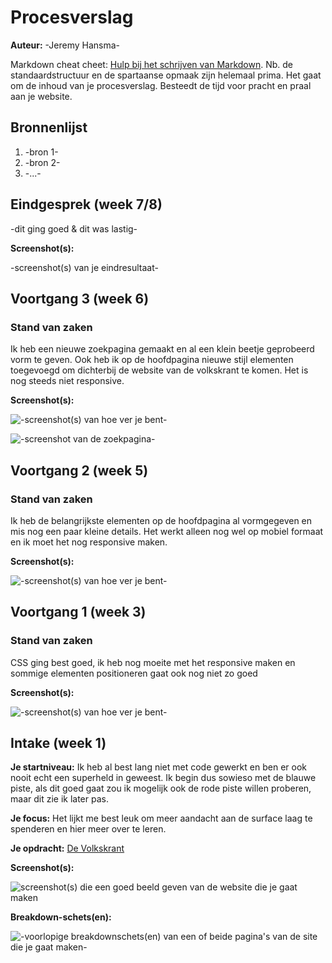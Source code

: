# Procesverslag
**Auteur:** -Jeremy Hansma-

Markdown cheat cheet: [Hulp bij het schrijven van Markdown](https://github.com/adam-p/markdown-here/wiki/Markdown-Cheatsheet). Nb. de standaardstructuur en de spartaanse opmaak zijn helemaal prima. Het gaat om de inhoud van je procesverslag. Besteedt de tijd voor pracht en praal aan je website.



## Bronnenlijst
1. -bron 1-
2. -bron 2-
3. -...-



## Eindgesprek (week 7/8)

-dit ging goed & dit was lastig-

**Screenshot(s):**

-screenshot(s) van je eindresultaat-



## Voortgang 3 (week 6)

### Stand van zaken

Ik heb een nieuwe zoekpagina gemaakt en al een klein beetje geprobeerd vorm te geven. Ook heb ik op de hoofdpagina nieuwe stijl elementen toegevoegd om dichterbij de website van de volkskrant te komen. Het is nog steeds niet responsive.

**Screenshot(s):**

![-screenshot(s) van hoe ver je bent-](images/Progressie3.png)

![-screenshot van de zoekpagina-](images/Progressie3a.png)



## Voortgang 2 (week 5)

### Stand van zaken

Ik heb de belangrijkste elementen op de hoofdpagina al vormgegeven en mis nog een paar kleine details. Het werkt alleen nog wel op mobiel formaat en ik moet het nog responsive maken.

**Screenshot(s):**

![-screenshot(s) van hoe ver je bent-](images/Progressie2.png)


## Voortgang 1 (week 3)

### Stand van zaken

CSS ging best goed, ik heb nog moeite met het responsive maken en sommige elementen positioneren gaat ook nog niet zo goed

**Screenshot(s):**

![-screenshot(s) van hoe ver je bent-](images/Progressie.png)


## Intake (week 1)

**Je startniveau:**
Ik heb al best lang niet met code gewerkt en ben er ook nooit echt een superheld in geweest. Ik begin dus sowieso met de blauwe piste, als dit goed gaat zou ik mogelijk ook de rode piste willen proberen, maar dit zie ik later pas.

**Je focus:**
Het lijkt me best leuk om meer aandacht aan de surface laag te spenderen en hier meer over te leren.

**Je opdracht:**
[De Volkskrant](https://www.volkskrant.nl/)

**Screenshot(s):**

![screenshot(s) die een goed beeld geven van de website die je gaat maken](images/Volkskrant.png)

**Breakdown-schets(en):**

![-voorlopige breakdownschets(en) van een of beide pagina's van de site die je gaat maken-](images/Volkskrant1.png)
